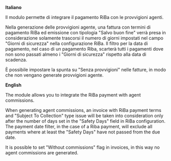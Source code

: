 **Italiano**

Il modulo permette di integrare il pagamento RiBa con le provvigioni
agenti.

Nella generazione delle provvigioni agente, una fattura con termini di
pagamento RiBa ed emissione con tipologia "Salvo buon fine" verrà presa
in considerazione solamente trascorsi il numero di giorni impostati nel
campo "Giorni di sicurezza" nella configurazione RiBa. Il filtro per la
data di pagamento, nel caso di un pagamento Riba, scarterà tutti i
pagamenti dove non sono passati almeno i "Giorni di sicurezza" rispetto
alla data di scadenza.

È possibile impostare la spunta su "Senza provvigioni" nelle fatture, in
modo che non vengano generate provvigioni agente.

**English**

The module allows you to integrate the RiBa payment with agent
commissions.

When generating agent commissions, an invoice with RiBa payment terms
and "Subject To Collection" type issue will be taken into consideration
only after the number of days set in the "Safety Days" field in RiBa
configuration. The payment date filter, in the case of a Riba payment,
will exclude all payments where at least the "Safety Days" have not
passed from the due date.

It is possible to set "Without commissions" flag in invoices, in this
way no agent commissions are generated.
